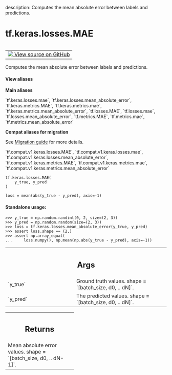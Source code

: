 description: Computes the mean absolute error between labels and predictions.

<div itemscope itemtype="http://developers.google.com/ReferenceObject">
<meta itemprop="name" content="tf.keras.losses.MAE" />
<meta itemprop="path" content="Stable" />
</div>

# tf.keras.losses.MAE

<!-- Insert buttons and diff -->

<table class="tfo-notebook-buttons tfo-api nocontent" align="left">
<td>
  <a target="_blank" href="https://github.com/tensorflow/tensorflow/blob/r2.4/tensorflow/python/keras/losses.py#L1201-L1231">
    <img src="https://www.tensorflow.org/images/GitHub-Mark-32px.png" />
    View source on GitHub
  </a>
</td>
</table>



Computes the mean absolute error between labels and predictions.

<section class="expandable">
  <h4 class="showalways">View aliases</h4>
  <p>
<b>Main aliases</b>
<p>`tf.keras.losses.mae`, `tf.keras.losses.mean_absolute_error`, `tf.keras.metrics.MAE`, `tf.keras.metrics.mae`, `tf.keras.metrics.mean_absolute_error`, `tf.losses.MAE`, `tf.losses.mae`, `tf.losses.mean_absolute_error`, `tf.metrics.MAE`, `tf.metrics.mae`, `tf.metrics.mean_absolute_error`</p>

<b>Compat aliases for migration</b>
<p>See
<a href="https://www.tensorflow.org/guide/migrate">Migration guide</a> for
more details.</p>
<p>`tf.compat.v1.keras.losses.MAE`, `tf.compat.v1.keras.losses.mae`, `tf.compat.v1.keras.losses.mean_absolute_error`, `tf.compat.v1.keras.metrics.MAE`, `tf.compat.v1.keras.metrics.mae`, `tf.compat.v1.keras.metrics.mean_absolute_error`</p>
</p>
</section>

<pre class="devsite-click-to-copy prettyprint lang-py tfo-signature-link">
<code>tf.keras.losses.MAE(
    y_true, y_pred
)
</code></pre>



<!-- Placeholder for "Used in" -->

`loss = mean(abs(y_true - y_pred), axis=-1)`

#### Standalone usage:



```
>>> y_true = np.random.randint(0, 2, size=(2, 3))
>>> y_pred = np.random.random(size=(2, 3))
>>> loss = tf.keras.losses.mean_absolute_error(y_true, y_pred)
>>> assert loss.shape == (2,)
>>> assert np.array_equal(
...     loss.numpy(), np.mean(np.abs(y_true - y_pred), axis=-1))
```

<!-- Tabular view -->
 <table class="responsive fixed orange">
<colgroup><col width="214px"><col></colgroup>
<tr><th colspan="2"><h2 class="add-link">Args</h2></th></tr>

<tr>
<td>
`y_true`
</td>
<td>
Ground truth values. shape = `[batch_size, d0, .. dN]`.
</td>
</tr><tr>
<td>
`y_pred`
</td>
<td>
The predicted values. shape = `[batch_size, d0, .. dN]`.
</td>
</tr>
</table>



<!-- Tabular view -->
 <table class="responsive fixed orange">
<colgroup><col width="214px"><col></colgroup>
<tr><th colspan="2"><h2 class="add-link">Returns</h2></th></tr>
<tr class="alt">
<td colspan="2">
Mean absolute error values. shape = `[batch_size, d0, .. dN-1]`.
</td>
</tr>

</table>


